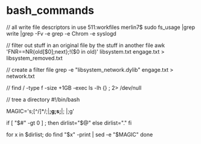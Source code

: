 # bash_commands


// all write file descriptors in use 
511:workfiles merlin7$ sudo fs_usage |grep write |grep -Fv -e grep -e Chrom -e syslogd

// filter out stuff in an original file by the stuff in another file
awk 'FNR==NR{old[$0];next};!($0 in old)' libsystem.txt engage.txt > libsystem_removed.txt

// create a filter file
grep -e "libsystem_network.dylib" engage.txt > network.txt

//
find / -type f -size +1GB -exec ls -lh {} \; 2> /dev/null

// tree a directory
#!/bin/bash

MAGIC='s;[^/]*/;|____;g;s;____|; |;g'

if [ "$#" -gt 0 ] ; then
   dirlist="$@"
else
   dirlist="."
fi

for x in $dirlist; do
     find "$x" -print | sed -e "$MAGIC"
done
